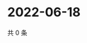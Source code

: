 # 2022-06-18

共 0 条

<!-- BEGIN WEIBO -->
<!-- 最后更新时间 Sat Jun 18 2022 06:14:58 GMT+0800 (China Standard Time) -->

<!-- END WEIBO -->
